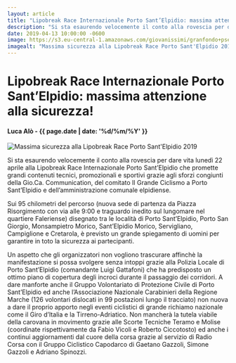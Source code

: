 ```yaml
---
layout: article
title: "Lipobreak Race Internazionale Porto Sant’Elpidio: massima attenzione alla sicurezza!"
description: "Si sta esaurendo velocemente il conto alla rovescia per dare vita lunedì 22 aprile alla Lipobreak Race Internazionale Porto Sant’Elpidio che promette grandi contenuti tecnici, promozionali e sportivi grazie agli sforzi congiunti della Gio.Ca. Communication, del comitato Il Grande Ciclismo a Porto Sant’Elpidio e dell’amministrazione comunale elpidiense."
date: 2019-04-13 10:00:00 -0600
image: https://s3.eu-central-1.amazonaws.com/giovanissimi/granfondo+pse+2017.jpg
imagealt: "Massima sicurezza alla Lipobreak Race Porto Sant'Elpidio 2019"
---
```


# Lipobreak Race Internazionale Porto Sant’Elpidio: massima attenzione alla sicurezza!

#### Luca Alò - {{ page.date | date: '%d/%m/%Y' }}

![Massima sicurezza alla Lipobreak Race Porto Sant'Elpidio 2019](https://s3.eu-central-1.amazonaws.com/giovanissimi/granfondo+pse+2017.jpg)

Si sta esaurendo velocemente il conto alla rovescia per dare vita lunedì 22 aprile alla Lipobreak Race Internazionale Porto Sant’Elpidio che promette grandi contenuti tecnici, promozionali e sportivi grazie agli sforzi congiunti della Gio.Ca. Communication, del comitato Il Grande Ciclismo a Porto Sant’Elpidio e dell’amministrazione comunale elpidiense.

Sui 95 chilometri del percorso (nuova sede di partenza da Piazza Risorgimento con via alle 9:00 e traguardo inedito sul lungomare nel quartiere Faleriense) disegnato tra le località di Porto Sant’Elpidio, Porto San Giorgio, Monsampietro Morico, Sant’Elpidio Morico, Servigliano, Campiglione e Cretarola, è previsto un grande spiegamento di uomini per garantire in toto la sicurezza ai partecipanti.

Un aspetto che gli organizzatori non vogliono trascurare affinchè la manifestazione si possa svolgere senza intoppi grazie alla Polizia Locale di Porto Sant’Elpidio (comandante Luigi Gattafoni) che ha predisposto un ottimo piano di copertura degli incroci durante il passaggio dei corridori. A dare manforte anche il Gruppo Volontariato di Protezione Civile di Porto Sant’Elpidio ed anche l’Associazione Nazionale Carabinieri della Regione Marche (126 volontari dislocati in 99 postazioni lungo il tracciato) non nuova a dare il proprio apporto negli eventi ciclistici di grande richiamo nazionale come il Giro d’Italia e la Tirreno-Adriatico. Non mancherà la tutela viabile della carovana in movimento grazie alle Scorte Tecniche Teramo e Molise (coordinate rispettivamente da Fabio Vicoli e Roberto Ciccotosto) ed anche i continui aggiornamenti dal cuore della corsa grazie al servizio di Radio Corsa con il Gruppo Ciclistico Capodarco di Gaetano Gazzoli, Simone Gazzoli e Adriano Spinozzi.


